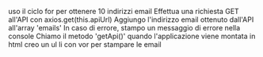 uso il ciclo for per ottenere 10 indirizzi email
Effettua una richiesta GET all'API con axios.get(this.apiUrl)
Aggiungo l'indirizzo email ottenuto dall'API all'array 'emails'
 In caso di errore, stampo un messaggio di errore nella console
 Chiamo il metodo 'getApi()' quando l'applicazione viene montata
in html creo un ul li con vor per stampare le email
